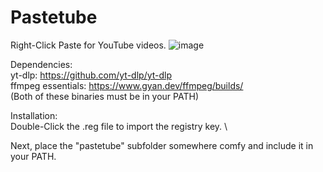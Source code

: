 # Pastetube
Right-Click Paste for YouTube videos.
![image](https://github.com/AdamHolan/Pastetube/assets/50183597/e0b5023b-e357-44c7-b425-5ebee61b396c)

Dependencies: \
yt-dlp: https://github.com/yt-dlp/yt-dlp \
ffmpeg essentials: https://www.gyan.dev/ffmpeg/builds/ \
(Both of these binaries must be in your PATH)

Installation: \
Double-Click the .reg file to import the registry key. \

Next, place the "pastetube" subfolder somewhere comfy and include it in your PATH. 
